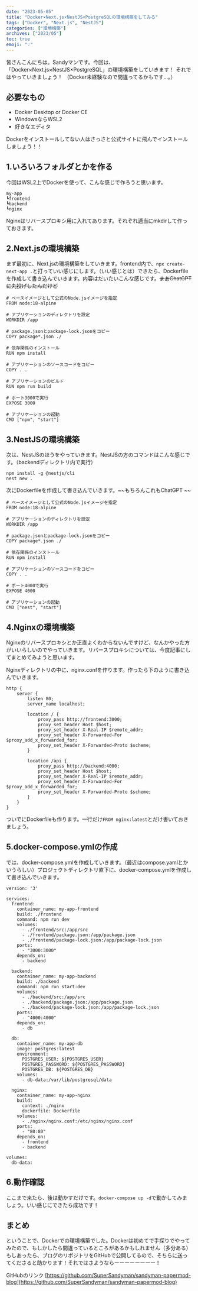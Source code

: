 ```yaml
---
date: "2023-05-05"
title: "Docker×Next.js×NestJS×PostgreSQLの環境構築をしてみる"
tags: ["Docker", "Next.js", "NestJS"]
categories: ["環境構築"]
archives: ["2023/05"]
toc: true
emoji: "💡"
---
```


皆さんこんにちは。Sandyマンです。今回は、「Docker×Next.js×NestJS×PostgreSQL」の環境構築をしていきます！ それではやっていきましょう！
（Docker未経験なので間違ってるかもです...。）

## 必要なもの
- Docker Desktop or Docker CE
- WindowsならWSL2
- 好きなエディタ

Dockerをインストールしてない人はさっさと公式サイトに飛んでインストールしましょう！！

## 1.いろいろフォルダとかを作る
今回はWSL2上でDockerを使って、こんな感じで作ろうと思います。
```
my-app
┗frontend
┗backend
┗nginx
```
Nginxはリバースプロキシ用に入れてあります。それぞれ適当にmkdirして作っておきます。

## 2.Next.jsの環境構築
まず最初に、Next.jsの環境構築をしていきます。frontend内で、`npx create-next-app .`と打っていい感じにします。（いい感じとは）できたら、Dockerfileを作成して書き込んでいきます。内容はだいたいこんな感じです。~~まあChatGPTに丸投げしたんだけど~~
```
# ベースイメージとして公式のNode.jsイメージを指定
FROM node:18-alpine

# アプリケーションのディレクトリを設定
WORKDIR /app

# package.jsonとpackage-lock.jsonをコピー
COPY package*.json ./

# 依存関係のインストール
RUN npm install

# アプリケーションのソースコードをコピー
COPY . .

# アプリケーションのビルド
RUN npm run build

# ポート3000で実行
EXPOSE 3000

# アプリケーションの起動
CMD ["npm", "start"]
```

## 3.NestJSの環境構築
次は、NestJSのほうをやっていきます。NestJSの方のコマンドはこんな感じです。（backendディレクトリ内で実行）
```shell
npm install -g @nestjs/cli
nest new .
```
次にDockerfileを作成して書き込んでいきます。~~もちろんこれもChatGPT ~~
```
# ベースイメージとして公式のNode.jsイメージを指定
FROM node:18-alpine

# アプリケーションのディレクトリを設定
WORKDIR /app

# package.jsonとpackage-lock.jsonをコピー
COPY package*.json ./

# 依存関係のインストール
RUN npm install

# アプリケーションのソースコードをコピー
COPY . .

# ポート4000で実行
EXPOSE 4000

# アプリケーションの起動
CMD ["nest", "start"]
```

## 4.Nginxの環境構築
Nginxのリバースプロキシとか正直よくわからないんですけど、なんかやった方がいいらしいのでやっていきます。リバースプロキシについては、今度記事にしてまとめてみようと思います。

Nginxディレクトリの中に、nginx.confを作ります。作ったら下のように書き込んでいきます。
```
http {
    server {
        listen 80;
        server_name localhost;

        location / {
            proxy_pass http://frontend:3000;
            proxy_set_header Host $host;
            proxy_set_header X-Real-IP $remote_addr;
            proxy_set_header X-Forwarded-For $proxy_add_x_forwarded_for;
            proxy_set_header X-Forwarded-Proto $scheme;
        }

        location /api {
            proxy_pass http://backend:4000;
            proxy_set_header Host $host;
            proxy_set_header X-Real-IP $remote_addr;
            proxy_set_header X-Forwarded-For $proxy_add_x_forwarded_for;
            proxy_set_header X-Forwarded-Proto $scheme;
        }
    }
}
```

ついでにDockerfileも作ります。一行だけ`FROM nginx:latest`とだけ書いておきましょう。

## 5.docker-compose.ymlの作成
では、docker-compose.ymlを作成していきます。（最近はcompose.yamlとかいうらしい）プロジェクトディレクトリ直下に、docker-compose.ymlを作成して書き込んでいきます。
```
version: '3'

services:
  frontend:
    container_name: my-app-frontend
    build: ./frontend
    command: npm run dev
    volumes:
      - ./frontend/src:/app/src
      - ./frontend/package.json:/app/package.json
      - ./frontend/package-lock.json:/app/package-lock.json
    ports:
      - "3000:3000"
    depends_on:
      - backend

  backend:
    container_name: my-app-backend
    build: ./backend
    command: npm run start:dev
    volumes:
      - ./backend/src:/app/src
      - ./backend/package.json:/app/package.json
      - ./backend/package-lock.json:/app/package-lock.json
    ports:
      - "4000:4000"
    depends_on:
      - db

  db:
    container_name: my-app-db
    image: postgres:latest
    environment:
      POSTGRES_USER: ${POSTGRES_USER}
      POSTGRES_PASSWORD: ${POSTGRES_PASSWORD}
      POSTGRES_DB: ${POSTGRES_DB}
    volumes:
      - db-data:/var/lib/postgresql/data

  nginx:
    container_name: my-app-nginx
    build:
      context: ./nginx
      dockerfile: Dockerfile
    volumes:
      - ./nginx/nginx.conf:/etc/nginx/nginx.conf
    ports:
      - "80:80"
    depends_on:
      - frontend
      - backend

volumes:
  db-data:
```

## 6.動作確認
ここまで来たら、後は動かすだけです。`docker-compose up -d`で動かしてみましょう。いい感じにできたら成功です！

## まとめ
ということで、Dockerでの環境構築でした。Dockerは初めてで手探りでやってみたので、もしかしたら間違っているところがあるかもしれません（多分ある）もしあったら、ブログのリポジトリをGitHubで公開してるので、そちらに送ってくださると助かります！それではさようならーーーーーーーー！

GitHubのリンク
[https://github.com/SuperSandyman/sandyman-papermod-blog](https://github.com/SuperSandyman/sandyman-papermod-blog)


